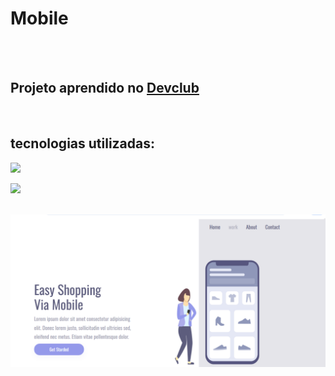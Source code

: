 <h1>Mobile</h1>
<br>
<br>
<h2>Projeto aprendido no <a href="https://rodolfomori.com.br/devclub">Devclub</a></h2>
<br>
<h2>tecnologias utilizadas:</h2>
<p><img src="https://img.shields.io/badge/HTML5-E34F26.svg?style=for-the-badge&logo=HTML5&logoColor=white"></p>
<p><img src="https://img.shields.io/badge/CSS3-1572B6.svg?style=for-the-badge&logo=CSS3&logoColor=white"></p>
<br>
<img src="https://github.com/Telmochrist/primeiro-projeto-mobile/blob/main/projeto2-mobile/imgprojeto.png?raw=true">
